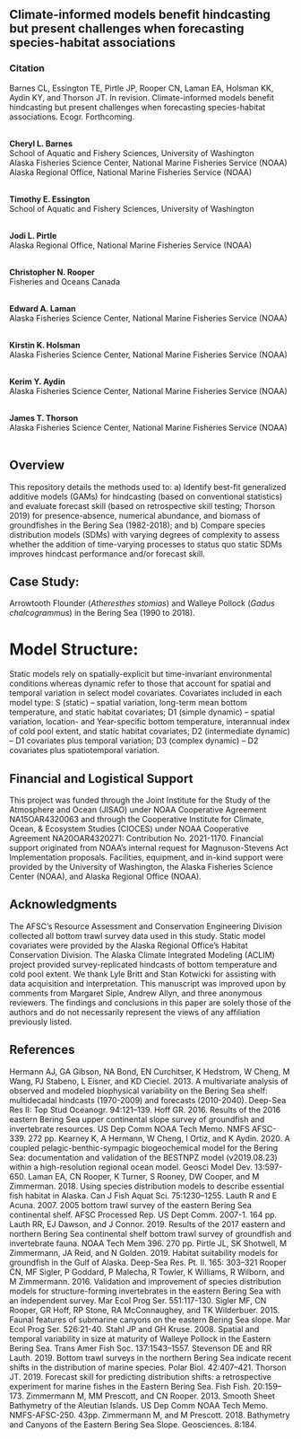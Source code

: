 ## Climate-informed models benefit hindcasting but present challenges when forecasting species-habitat associations

### Citation
Barnes CL, Essington TE, Pirtle JP, Rooper CN, Laman EA, Holsman KK, Aydin KY, and Thorson JT. In revision. Climate-informed models benefit hindcasting but present challenges when forecasting species-habitat associations. Ecogr. Forthcoming. <br><br>

<b> Cheryl L. Barnes </b><br>
School of Aquatic and Fishery Sciences, University of Washington <br>
Alaska Fisheries Science Center, National Marine Fisheries Service (NOAA) <br>
Alaska Regional Office, National Marine Fisheries Service (NOAA) <br><br>

<b> Timothy E. Essington </b><br>
School of Aquatic and Fishery Sciences, University of Washington <br><br>

<b> Jodi L. Pirtle </b><br>
Alaska Regional Office, National Marine Fisheries Service (NOAA) <br><br>

<b> Christopher N. Rooper </b><br>
Fisheries and Oceans Canada <br><br>

<b> Edward A. Laman </b><br>
Alaska Fisheries Science Center, National Marine Fisheries Service (NOAA) <br><br>

<b> Kirstin K. Holsman </b><br>
Alaska Fisheries Science Center, National Marine Fisheries Service (NOAA) <br><br>

<b> Kerim Y. Aydin </b><br>
Alaska Fisheries Science Center, National Marine Fisheries Service (NOAA) <br><br>

<b> James T. Thorson </b><br>
Alaska Fisheries Science Center, National Marine Fisheries Service (NOAA) <br><br>

## Overview
This repository details the methods used to:
a) Identify best-fit generalized additive models (GAMs) for hindcasting (based on conventional statistics) and evaluate forecast skill (based on retrospective skill testing; Thorson 2019) for presence-absence, numerical abundance, and biomass of groundfishes in the Bering Sea (1982-2018); and
b) Compare species distribution models (SDMs) with varying degrees of complexity to assess whether the addition of time-varying processes to status quo static SDMs improves hindcast performance and/or forecast skill.

## Case Study:
Arrowtooth Flounder (<i>Atheresthes stomias</i>) and Walleye Pollock (<i>Gadus chalcogrammus</i>) in the Bering Sea (1990 to 2018). 

# Model Structure:
Static models rely on spatially-explicit but time-invariant environmental conditions whereas dynamic refer to those that account for spatial and temporal variation in select model covariates. Covariates included in each model type: S (static) – spatial variation, long-term mean bottom temperature, and static habitat covariates; D1 (simple dynamic) – spatial variation, location- and Year-specific bottom temperature, interannual index of cold pool extent, and static habitat covariates; D2 (intermediate dynamic) – D1 covariates plus temporal variation; D3 (complex dynamic) – D2 covariates plus spatiotemporal variation. 

## Financial and Logistical Support
This project was funded through the Joint Institute for the Study of the Atmosphere and Ocean (JISAO) under NOAA Cooperative Agreement NA15OAR4320063 and through the Cooperative Institute for Climate, Ocean, & Ecosystem Studies (CIOCES) under NOAA Cooperative Agreement NA20OAR4320271: Contribution No. 2021-1170. Financial support originated from NOAA’s internal request for Magnuson-Stevens Act Implementation proposals. Facilities, equipment, and in-kind support were provided by the University of Washington, the Alaska Fisheries Science Center (NOAA), and Alaska Regional Office (NOAA).

## Acknowledgments
The AFSC’s Resource Assessment and Conservation Engineering Division collected all bottom trawl survey data used in this study. Static model covariates were provided by the Alaska Regional Office’s Habitat Conservation Division. The Alaska Climate Integrated Modeling (ACLIM) project provided survey-replicated hindcasts of bottom temperature and cold pool extent. We thank Lyle Britt and Stan Kotwicki for assisting with data acquisition and interpretation. This manuscript was improved upon by comments from Margaret Siple, Andrew Allyn, and three anonymous reviewers. The findings and conclusions in this paper are solely those of the authors and do not necessarily represent the views of any affiliation previously listed.  <br>

## References
Hermann AJ, GA Gibson, NA Bond, EN Curchitser, K Hedstrom, W Cheng, M Wang, PJ Stabeno, L Eisner, and KD Cieciel. 2013. A multivariate analysis of observed and modeled biophysical variability on the Bering Sea shelf: multidecadal hindcasts (1970-2009) and forecasts (2010-2040). Deep-Sea Res II: Top Stud Oceanogr. 94:121–139.
Hoff GR. 2016. Results of the 2016 eastern Bering Sea upper continental slope survey of groundfish and invertebrate resources. US Dep Comm NOAA Tech Memo. NMFS AFSC-339. 272 pp.
Kearney K, A Hermann, W Cheng, I Ortiz, and K Aydin. 2020. A coupled pelagic-benthic-sympagic biogeochemical model for the Bering Sea: documentation and validation of the BESTNPZ model (v2019.08.23) within a high-resolution regional ocean model. Geosci Model Dev. 13:597-650.
Laman EA, CN Rooper, K Turner, S Rooney, DW Cooper, and M Zimmerman. 2018. Using species distribution models to describe essential fish habitat in Alaska. Can J Fish Aquat Sci. 75:1230–1255. 
Lauth R and E Acuna. 2007. 2005 bottom trawl survey of the eastern Bering Sea continental shelf. AFSC Processed Rep. US Dept Comm. 2007-1. 164 pp. 
Lauth RR, EJ Dawson, and J Connor. 2019. Results of the 2017 eastern and northern Bering Sea continental shelf bottom trawl survey of groundfish and invertebrate fauna. NOAA Tech Mem 396. 270 pp.
Pirtle JL, SK Shotwell, M Zimmermann, JA Reid, and N Golden. 2019. Habitat suitability models for groundfish in the Gulf of Alaska. Deep-Sea Res. Pt. II. 165: 303–321
Rooper CN, MF Sigler, P Goddard, P Malecha, R Towler, K Williams, R Wilborn, and M Zimmermann. 2016. Validation and improvement of species distribution models for structure-forming invertebrates in the eastern Bering Sea with an independent survey. Mar Ecol Prog Ser. 551:117-130.
Sigler MF, CN Rooper, GR Hoff, RP Stone, RA McConnaughey, and TK Wilderbuer. 2015. Faunal features of submarine canyons on the eastern Bering Sea slope. Mar Ecol Prog Ser. 526:21-40.
Stahl JP and GH Kruse. 2008. Spatial and temporal variability in size at maturity of Walleye Pollock in the Eastern Bering Sea. Trans Amer Fish Soc. 137:1543–1557.
Stevenson DE and RR Lauth. 2019. Bottom trawl surveys in the northern Bering Sea indicate recent shifts in the distribution of marine species. Polar Biol. 42:407–421.
Thorson JT. 2019. Forecast skill for predicting distribution shifts: a retrospective experiment for marine fishes in the Eastern Bering Sea. Fish Fish. 20:159–173.
Zimmermann M, MM Prescott, and CN Rooper. 2013. Smooth Sheet Bathymetry of the Aleutian Islands. US Dep Comm NOAA Tech Memo. NMFS-AFSC-250. 43pp.
Zimmermann M, and M Prescott. 2018. Bathymetry and Canyons of the Eastern Bering Sea Slope. Geosciences. 8:184.
